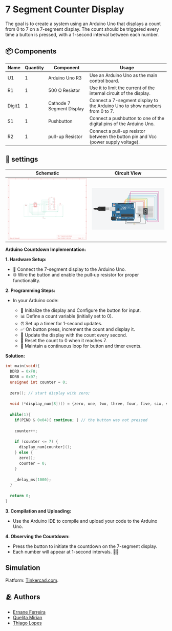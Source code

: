 # 7 Segment Counter Display

The goal is to create a system using an Arduino Uno that displays a count from 0 to 7 on a 7-segment display. The count should be triggered every time a button is pressed, with a 1-second interval between each number.

## 📦 Components

|Name  |Quantity|Component                  | Usage                   |
|------|--------|---------------------------|-----------------------|
|U1    |1       | Arduino Uno R3            |Use an Arduino Uno as the main control board.           |
|R1    |1       | 500 Ω Resistor            |Use it to limit the current of the internal circuit of the display.            |
|Digit1|1       | Cathode 7 Segment Display |Connect a 7-segment display to the Arduino Uno to show numbers from 0 to 7.           |
|S1    |1       | Pushbutton                |Connect a pushbutton to one of the digital pins of the Arduino Uno.           |
|R2    |1       | pull-up Resistor          |Connect a pull-up resistor between the button pin and Vcc (power supply voltage).            |

## 🤖 settings

| Schematic  | Circuit View |
|:----------:|:------------:|
|![7 segments counter display schematic](./assets/imgs/7-segment-counter-display-schematic.png)|![7 segments counter display circuit view](./assets/imgs/7-segment-counter-display-circuit-view.png)|

**Arduino Countdown Implementation:**

**1. Hardware Setup:**
   - 🧩 Connect the 7-segment display to the Arduino Uno.
   - 🌐 Wire the button and enable the pull-up resistor for proper functionality.

**2. Programming Steps:**
   - In your Arduino code:

     - 🚀 Initialize the display and Configure the button for input.
     - 📊 Define a count variable (initially set to 0).
     - ⏰ Set up a timer for 1-second updates.
     - ✅ On button press, increment the count and display it.
     - 🔄 Update the display with the count every second.
     - 🔄 Reset the count to 0 when it reaches 7.
     - 🔄 Maintain a continuous loop for button and timer events.
    
   **Solution:**
   ```c
   int main(void){
     DDRD = 0xF8;
     DDRB = 0x07;
     unsigned int counter = 0;
     
     zero(); // start display with zero;
     
     void (*display_num[8])() = {zero, one, two, three, four, five, six, seven};
   
     while(1){
       if(PIND & 0x04){ continue; } // the button was not pressed
       
       counter++;
       
       if (counter <= 7) {
         display_num[counter]();
       } else {
         zero();
         counter = 0;
       }
       
       _delay_ms(1000);
     }
     
     return 0;
   }
   ```

**3. Compilation and Uploading:**
   - Use the Arduino IDE to compile and upload your code to the Arduino Uno.

**4. Observing the Countdown:**
   - Press the button to initiate the countdown on the 7-segment display.
   - Each number will appear at 1-second intervals. 🚀🔢

## Simulation

Platform: [Tinkercad.com](https://www.tinkercad.com/).

## 🫂 Authors

- [Ernane Ferreira](https://github.com/ernanej)
- [Quelita Mirian](https://github.com/quelita2)
- [Thiago Lopes](https://github.com/thiagonasmto)

